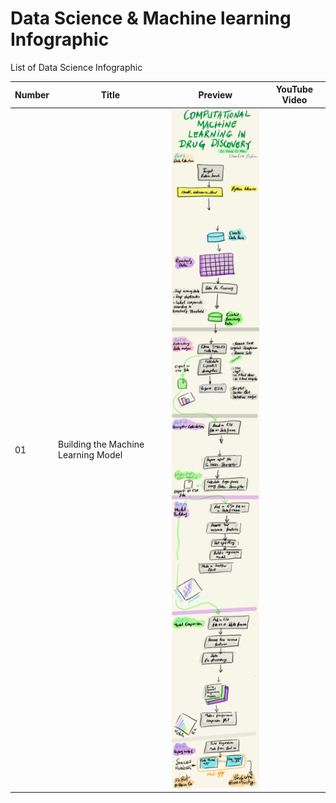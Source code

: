 # Data Science & Machine learning Infographic
List of Data Science Infographic

Number | Title | Preview | YouTube Video
---|---|---|---
01 | Building the Machine Learning Model | <img src="Computational ML model.jpg" alt="Building the Machine Learning Model" title="Building the Machine Learning Model" width="200" /> | <a Coming Soon /></a>
